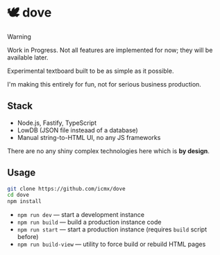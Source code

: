 # 🕊️ dove

> [!WARNING]
> Work in Progress. Not all features are implemented for now; they will be available later.

Experimental textboard built to be as simple as it possible.

I'm making this entirely for fun, not for serious business production.

## Stack

  - Node.js, Fastify, TypeScript
  - LowDB (JSON file insteaad of a database)
  - Manual string-to-HTML UI, no any JS frameworks

There are no any shiny complex technologies here which is **by design**.

## Usage

```sh
git clone https://github.com/icmx/dove
cd dove
npm install
```

  - `npm run dev` — start a development instance
  - `npm run build` — build a production instance code
  - `npm run start` — start a production instance (requires `build` script before)
  - `npm run build-view` — utility to force build or rebuild HTML pages
